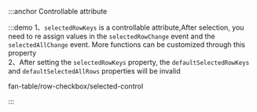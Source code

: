 :::anchor Controllable attribute

:::demo 1、`selectedRowKeys` is a controllable attribute,After selection, you need to re assign values in the `selectedRowChange` event and the `selectedAllChange` event. More functions can be customized through this property<br>2、After setting the `selectedRowKeys` property, the `defaultSelectedRowKeys` and `defaultSelectedAllRows` properties will be invalid

fan-table/row-checkbox/selected-control

:::
